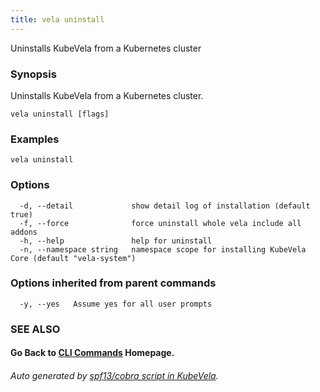 ```yaml
---
title: vela uninstall
---
```


Uninstalls KubeVela from a Kubernetes cluster

### Synopsis

Uninstalls KubeVela from a Kubernetes cluster.

```
vela uninstall [flags]
```

### Examples

```
vela uninstall
```

### Options

```
  -d, --detail             show detail log of installation (default true)
  -f, --force              force uninstall whole vela include all addons
  -h, --help               help for uninstall
  -n, --namespace string   namespace scope for installing KubeVela Core (default "vela-system")
```

### Options inherited from parent commands

```
  -y, --yes   Assume yes for all user prompts
```

### SEE ALSO



#### Go Back to [CLI Commands](vela) Homepage.


###### Auto generated by [spf13/cobra script in KubeVela](https://github.com/kubevela/kubevela/tree/master/hack/docgen).
